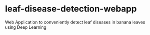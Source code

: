 # leaf-disease-detection-webapp
Web Application to conveniently detect leaf diseases in banana leaves using Deep Learning
